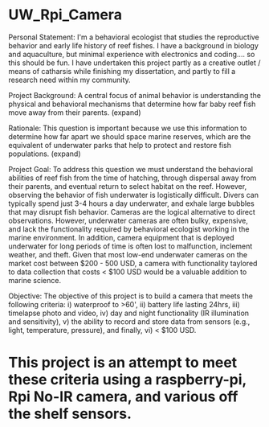 # UW_Rpi_Camera

Personal Statement:
I'm a behavioral ecologist that studies the reproductive behavior and early life history of reef fishes. I have a background in biology and aquaculture, but minimal experience with electronics and coding.... so this should be fun. I have undertaken this project partly as a creative outlet / means of catharsis while finishing my dissertation, and partly to fill a research need within my community.

Project Background: 
A central focus of animal behavior is understanding the physical and behavioral mechanisms that determine how far baby reef fish move away from their parents. (expand)

Rationale: 
This question is important because we use this information to determine how far apart we should space marine reserves, which are the equivalent of underwater parks that help to protect and restore fish populations. (expand)

Project Goal: 
To address this question we must understand the behavioral abilities of reef fish from the time of hatching, through dispersal away from their parents, and eventual return to select habitat on the reef. However, observing the behavior of fish underwater is logistically difficult. Divers can typically spend just 3-4 hours a day underwater, and exhale large bubbles that may disrupt fish behavior. Cameras are the logical alternative to direct observations. However, underwater cameras are often bulky, expensive, and lack the functionality required by behavioral ecologist working in the marine environment. In addition, camera equipment that is deployed underwater for long periods of time is often lost to malfunction, inclement weather, and theft. Given that most low-end underwater cameras on the market cost between $200 - 500 USD, a camera with functionality taylored to data collection that costs < $100 USD would be a valuable addition to marine science. 

Objective:
The objective of this project is to build a camera that meets the following criteria: i) waterproof to >60', ii) battery life lasting 24hrs, iii) timelapse photo and video, iv) day and night functionality (IR illumination and sensitivity), v) the ability to record and store data from sensors (e.g., light, temperature, pressure), and finally, vi) < $100 USD. 

# This project is an attempt to meet these criteria using a raspberry-pi, Rpi No-IR camera, and various off the shelf sensors. 
